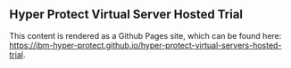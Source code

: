 ## Hyper Protect Virtual Server Hosted Trial

This content is rendered as a Github Pages site, which can be found here: https://ibm-hyper-protect.github.io/hyper-protect-virtual-servers-hosted-trial. 
